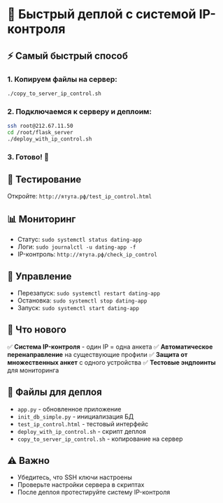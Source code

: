 # 🚀 Быстрый деплой с системой IP-контроля

## ⚡ Самый быстрый способ

### 1. Копируем файлы на сервер:
```bash
./copy_to_server_ip_control.sh
```

### 2. Подключаемся к серверу и деплоим:
```bash
ssh root@212.67.11.50
cd /root/flask_server
./deploy_with_ip_control.sh
```

### 3. Готово! 🎉

## 🧪 Тестирование

Откройте: `http://ятута.рф/test_ip_control.html`

## 📊 Мониторинг

- Статус: `sudo systemctl status dating-app`
- Логи: `sudo journalctl -u dating-app -f`
- IP-контроль: `http://ятута.рф/check_ip_control`

## 🔄 Управление

- Перезапуск: `sudo systemctl restart dating-app`
- Остановка: `sudo systemctl stop dating-app`
- Запуск: `sudo systemctl start dating-app`

## 🎯 Что нового

✅ **Система IP-контроля** - один IP = одна анкета
✅ **Автоматическое перенаправление** на существующие профили
✅ **Защита от множественных анкет** с одного устройства
✅ **Тестовые эндпоинты** для мониторинга

## 📁 Файлы для деплоя

- `app.py` - обновленное приложение
- `init_db_simple.py` - инициализация БД
- `test_ip_control.html` - тестовый интерфейс
- `deploy_with_ip_control.sh` - скрипт деплоя
- `copy_to_server_ip_control.sh` - копирование на сервер

## ⚠️ Важно

- Убедитесь, что SSH ключи настроены
- Проверьте настройки сервера в скриптах
- После деплоя протестируйте систему IP-контроля